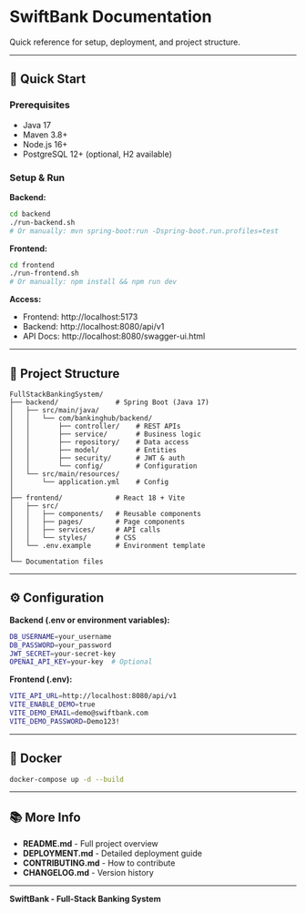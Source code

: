 # SwiftBank Documentation

Quick reference for setup, deployment, and project structure.

---

## 🚀 Quick Start

### Prerequisites
- Java 17
- Maven 3.8+
- Node.js 16+
- PostgreSQL 12+ (optional, H2 available)

### Setup & Run

**Backend:**
```bash
cd backend
./run-backend.sh
# Or manually: mvn spring-boot:run -Dspring-boot.run.profiles=test
```

**Frontend:**
```bash
cd frontend
./run-frontend.sh
# Or manually: npm install && npm run dev
```

**Access:**
- Frontend: http://localhost:5173
- Backend: http://localhost:8080/api/v1
- API Docs: http://localhost:8080/swagger-ui.html

---

## 📁 Project Structure

```
FullStackBankingSystem/
├── backend/              # Spring Boot (Java 17)
│   ├── src/main/java/
│   │   └── com/bankinghub/backend/
│   │       ├── controller/    # REST APIs
│   │       ├── service/       # Business logic
│   │       ├── repository/    # Data access
│   │       ├── model/         # Entities
│   │       ├── security/      # JWT & auth
│   │       └── config/        # Configuration
│   └── src/main/resources/
│       └── application.yml    # Config
│
├── frontend/             # React 18 + Vite
│   ├── src/
│   │   ├── components/   # Reusable components
│   │   ├── pages/        # Page components
│   │   ├── services/     # API calls
│   │   └── styles/       # CSS
│   └── .env.example      # Environment template
│
└── Documentation files
```

---

## ⚙️ Configuration

**Backend (.env or environment variables):**
```bash
DB_USERNAME=your_username
DB_PASSWORD=your_password
JWT_SECRET=your-secret-key
OPENAI_API_KEY=your-key  # Optional
```

**Frontend (.env):**
```bash
VITE_API_URL=http://localhost:8080/api/v1
VITE_ENABLE_DEMO=true
VITE_DEMO_EMAIL=demo@swiftbank.com
VITE_DEMO_PASSWORD=Demo123!
```

---

## 🐳 Docker

```bash
docker-compose up -d --build
```

---

## 📚 More Info

- **README.md** - Full project overview
- **DEPLOYMENT.md** - Detailed deployment guide
- **CONTRIBUTING.md** - How to contribute
- **CHANGELOG.md** - Version history

---

**SwiftBank - Full-Stack Banking System**
